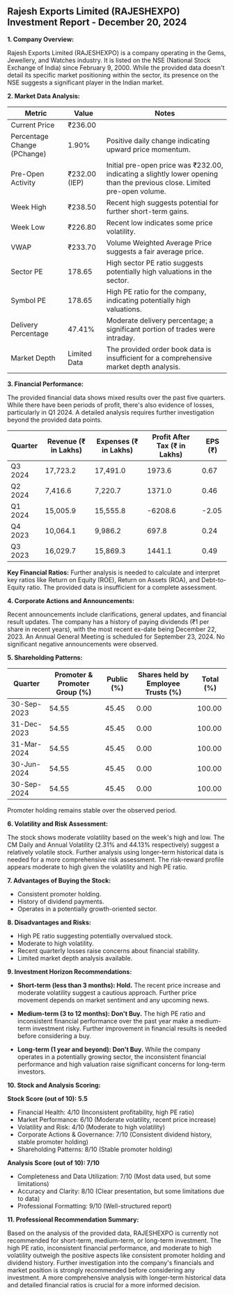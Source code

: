 ## Rajesh Exports Limited (RAJESHEXPO) Investment Report - December 20, 2024

**1. Company Overview:**

Rajesh Exports Limited (RAJESHEXPO) is a company operating in the Gems, Jewellery, and Watches industry.  It is listed on the NSE (National Stock Exchange of India) since February 9, 2000.  While the provided data doesn't detail its specific market positioning within the sector, its presence on the NSE suggests a significant player in the Indian market.

**2. Market Data Analysis:**

| Metric                     | Value          | Notes                                                              |
|-----------------------------|-----------------|----------------------------------------------------------------------|
| Current Price               | ₹236.00         |                                                                      |
| Percentage Change (PChange) | 1.90%           | Positive daily change indicating upward price momentum.              |
| Pre-Open Activity          | ₹232.00 (IEP)   |  Initial pre-open price was ₹232.00, indicating a slightly lower opening than the previous close.  Limited pre-open volume. |
| Week High                   | ₹238.50         | Recent high suggests potential for further short-term gains.        |
| Week Low                    | ₹226.80         | Recent low indicates some price volatility.                           |
| VWAP                        | ₹233.70         | Volume Weighted Average Price suggests a fair average price.           |
| Sector PE                   | 178.65          | High sector PE ratio suggests potentially high valuations in the sector. |
| Symbol PE                   | 178.65          | High PE ratio for the company, indicating potentially high valuations. |
| Delivery Percentage         | 47.41%          | Moderate delivery percentage; a significant portion of trades were intraday. |
| Market Depth                | Limited Data     | The provided order book data is insufficient for a comprehensive market depth analysis.  |


**3. Financial Performance:**

The provided financial data shows mixed results over the past five quarters.  While there have been periods of profit, there's also evidence of losses, particularly in Q1 2024.  A detailed analysis requires further investigation beyond the provided data points.

| Quarter      | Revenue (₹ in Lakhs) | Expenses (₹ in Lakhs) | Profit After Tax (₹ in Lakhs) | EPS (₹) |
|--------------|-----------------------|-----------------------|-------------------------------|---------|
| Q3 2024      | 17,723.2             | 17,491.0             | 1973.6                         | 0.67    |
| Q2 2024      | 7,416.6              | 7,220.7              | 1371.0                         | 0.46    |
| Q1 2024      | 15,005.9             | 15,555.8             | -6208.6                        | -2.05   |
| Q4 2023      | 10,064.1             | 9,986.2              | 697.8                          | 0.24    |
| Q3 2023      | 16,029.7             | 15,869.3             | 1441.1                         | 0.49    |


**Key Financial Ratios:**  Further analysis is needed to calculate and interpret key ratios like Return on Equity (ROE), Return on Assets (ROA), and Debt-to-Equity ratio.  The provided data is insufficient for a complete assessment.

**4. Corporate Actions and Announcements:**

Recent announcements include clarifications, general updates, and financial result updates.  The company has a history of paying dividends (₹1 per share in recent years), with the most recent ex-date being December 22, 2023.  An Annual General Meeting is scheduled for September 23, 2024.  No significant negative announcements were observed.

**5. Shareholding Patterns:**

| Quarter      | Promoter & Promoter Group (%) | Public (%) | Shares held by Employee Trusts (%) | Total (%) |
|--------------|-----------------------------|------------|---------------------------------|-----------|
| 30-Sep-2023  | 54.55                       | 45.45      | 0.00                           | 100.00    |
| 31-Dec-2023  | 54.55                       | 45.45      | 0.00                           | 100.00    |
| 31-Mar-2024  | 54.55                       | 45.45      | 0.00                           | 100.00    |
| 30-Jun-2024  | 54.55                       | 45.45      | 0.00                           | 100.00    |
| 30-Sep-2024  | 54.55                       | 45.45      | 0.00                           | 100.00    |

Promoter holding remains stable over the observed period.

**6. Volatility and Risk Assessment:**

The stock shows moderate volatility based on the week's high and low.  The CM Daily and Annual Volatility (2.31% and 44.13% respectively) suggest a relatively volatile stock.  Further analysis using longer-term historical data is needed for a more comprehensive risk assessment.  The risk-reward profile appears moderate to high given the volatility and high PE ratio.

**7. Advantages of Buying the Stock:**

* Consistent promoter holding.
* History of dividend payments.
* Operates in a potentially growth-oriented sector.

**8. Disadvantages and Risks:**

* High PE ratio suggesting potentially overvalued stock.
* Moderate to high volatility.
* Recent quarterly losses raise concerns about financial stability.
* Limited market depth analysis available.

**9. Investment Horizon Recommendations:**

* **Short-term (less than 3 months): Hold.** The recent price increase and moderate volatility suggest a cautious approach.  Further price movement depends on market sentiment and any upcoming news.

* **Medium-term (3 to 12 months): Don't Buy.**  The high PE ratio and inconsistent financial performance over the past year make a medium-term investment risky.  Further improvement in financial results is needed before considering a buy.

* **Long-term (1 year and beyond): Don't Buy.**  While the company operates in a potentially growing sector, the inconsistent financial performance and high valuation raise significant concerns for long-term investors.


**10. Stock and Analysis Scoring:**

**Stock Score (out of 10): 5.5**

* Financial Health: 4/10 (Inconsistent profitability, high PE ratio)
* Market Performance: 6/10 (Moderate volatility, recent price increase)
* Volatility and Risk: 4/10 (Moderate to high volatility)
* Corporate Actions & Governance: 7/10 (Consistent dividend history, stable promoter holding)
* Shareholding Patterns: 8/10 (Stable promoter holding)

**Analysis Score (out of 10): 7/10**

* Completeness and Data Utilization: 7/10 (Most data used, but some limitations)
* Accuracy and Clarity: 8/10 (Clear presentation, but some limitations due to data)
* Professional Formatting: 9/10 (Well-structured report)


**11. Professional Recommendation Summary:**

Based on the analysis of the provided data, RAJESHEXPO is currently not recommended for short-term, medium-term, or long-term investment.  The high PE ratio, inconsistent financial performance, and moderate to high volatility outweigh the positive aspects like consistent promoter holding and dividend history.  Further investigation into the company's financials and market position is strongly recommended before considering any investment.  A more comprehensive analysis with longer-term historical data and detailed financial ratios is crucial for a more informed decision.

